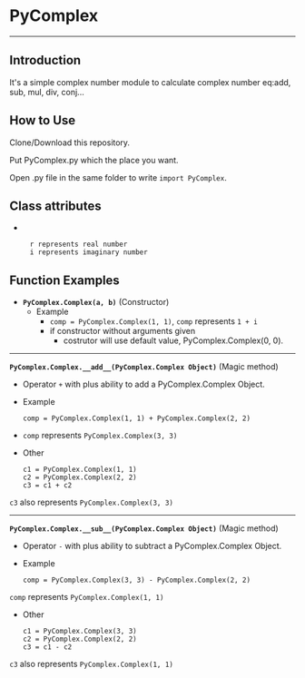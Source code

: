 # PyComplex

- - -

## Introduction
It's a simple complex number module to calculate complex number eq:add, sub, mul, div, conj...

## How to Use
Clone/Download this repository.

Put PyComplex.py which the place you want.

Open .py file in  the same folder to write ``import PyComplex``.

## Class attributes

*   
   
         r represents real number 
         i represents imaginary number  
   
## Function Examples

* **``PyComplex.Complex(a, b)``** (Constructor)
   * Example
      * ``comp = PyComplex.Complex(1, 1)``, ``comp`` represents  ``1 + i``
      * if constructor without arguments given 
         * costrutor will use default value, PyComplex.Complex(0, 0).
      
 - - -

**``PyComplex.Complex.__add__(PyComplex.Complex Object)``**  (Magic method)
   * Operator ``+`` with plus ability to add a PyComplex.Complex Object.
   * Example
    
         comp = PyComplex.Complex(1, 1) + PyComplex.Complex(2, 2)
   * ``comp`` represents ``PyComplex.Complex(3, 3)``
   
   * Other
      
         c1 = PyComplex.Complex(1, 1)
         c2 = PyComplex.Complex(2, 2)
         c3 = c1 + c2 
   ``c3`` also represents ``PyComplex.Complex(3, 3)``
         
 - - -

**``PyComplex.Complex.__sub__(PyComplex.Complex Object)``** (Magic method)
   * Operator ``-`` with plus ability to subtract a PyComplex.Complex Object.
   * Example

         comp = PyComplex.Complex(3, 3) - PyComplex.Complex(2, 2)      
   ``comp`` represents ``PyComplex.Complex(1, 1)``
   
   * Other
            
         c1 = PyComplex.Complex(3, 3)                 
         c2 = PyComplex.Complex(2, 2)
         c3 = c1 - c2
   ``c3`` also represents ``PyComplex.Complex(1, 1)``
   
